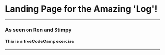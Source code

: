 # Landing Page for the Amazing 'Log'!


--------------------------------------

### As seen on Ren and Stimpy
#### This is a freeCodeCamp exercise

--------------------------------------
